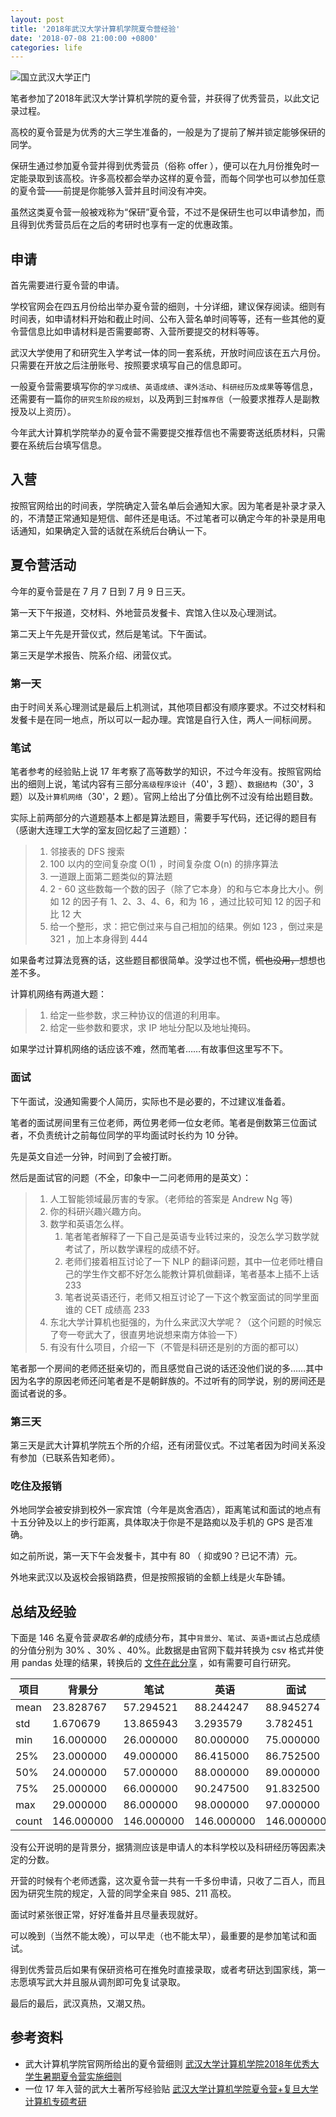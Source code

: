```yaml
---
layout: post
title: '2018年武汉大学计算机学院夏令营经验'
date: '2018-07-08 21:00:00 +0800'
categories: life
---
```


![国立武汉大学正门]({{"/assets/images/IMG_20180707_115928-01.jpeg"}})

笔者参加了2018年武汉大学计算机学院的夏令营，并获得了优秀营员，以此文记录过程。

高校的夏令营是为优秀的大三学生准备的，一般是为了提前了解并锁定能够保研的同学。

保研生通过参加夏令营并得到优秀营员（俗称 offer ），便可以在九月份推免时一定能录取到该高校。许多高校都会举办这样的夏令营，而每个同学也可以参加任意的夏令营——前提是你能够入营并且时间没有冲突。

虽然这类夏令营一般被戏称为“保研”夏令营，不过不是保研生也可以申请参加，而且得到优秀营员后在之后的考研时也享有一定的优惠政策。

## 申请

首先需要进行夏令营的申请。

学校官网会在四五月份给出举办夏令营的细则，十分详细，建议保存阅读。细则有时间表，如申请材料开始和截止时间、公布入营名单时间等等，还有一些其他的夏令营信息比如申请材料是否需要邮寄、入营所要提交的材料等等。

武汉大学使用了和研究生入学考试一体的同一套系统，开放时间应该在五六月份。只需要在开放之后注册账号、按照要求填写自己的信息即可。

一般夏令营需要填写你的`学习成绩`、`英语成绩`、`课外活动`、`科研经历及成果`等等信息，还需要有一篇你的`研究生阶段的规划`，以及两到三封`推荐信`（一般要求推荐人是副教授及以上资历）。

今年武大计算机学院举办的夏令营不需要提交推荐信也不需要寄送纸质材料，只需要在系统后台填写信息。

## 入营

按照官网给出的时间表，学院确定入营名单后会通知大家。因为笔者是补录才录入的，不清楚正常通知是短信、邮件还是电话。不过笔者可以确定今年的补录是用电话通知，如果确定入营的话就在系统后台确认一下。

## 夏令营活动

今年的夏令营是在 7 月 7 日到 7 月 9 日三天。

第一天下午报道，交材料、外地营员发餐卡、宾馆入住以及心理测试。

第二天上午先是开营仪式，然后是笔试。下午面试。

第三天是学术报告、院系介绍、闭营仪式。

### 第一天

由于时间关系心理测试是最后上机测试，其他项目都没有顺序要求。不过交材料和发餐卡是在同一地点，所以可以一起办理。宾馆是自行入住，两人一间标间房。

### 笔试

笔者参考的经验贴上说 17 年考察了高等数学的知识，不过今年没有。按照官网给出的细则上说，笔试内容有三部分`高级程序设计`（40'，3 题）、`数据结构`（30'，3 题）以及`计算机网络`（30'，2 题）。官网上给出了分值比例不过没有给出题目数。

实际上前两部分的六道题基本上都是算法题目，需要手写代码，还记得的题目有（感谢大连理工大学的室友回忆起了三道题）：


> 1. 邻接表的 DFS 搜索
> 2. 100 以内的空间复杂度 O(1) ，时间复杂度 O(n) 的排序算法
> 3. 一道跟上面第二题类似的算法题
> 4. 2 - 60 这些数每一个数的因子（除了它本身）的和与它本身比大小。例如 12 的因子有 1、2、3、4、6，和为 16 ，通过比较可知 12 的因子和比 12 大
> 5. 给一个整形，求：把它倒过来与自己相加的结果。例如 123 ，倒过来是 321 ，加上本身得到 444


如果备考过算法竞赛的话，这些题目都很简单。没学过也不慌，~~慌也没用，~~想想也差不多。

计算机网络有两道大题：

> 1. 给定一些参数，求三种协议的信道的利用率。
> 2. 给定一些参数和要求，求 IP 地址分配以及地址掩码。

如果学过计算机网络的话应该不难，然而笔者……有故事但这里写不下。


### 面试

下午面试，没通知需要个人简历，实际也不是必要的，不过建议准备着。

笔者的面试房间里有三位老师，两位男老师一位女老师。笔者是倒数第三位面试者，不负责统计之前每位同学的平均面试时长约为 10 分钟。

先是英文自述一分钟，时间到了会被打断。

然后是面试官的问题（不全，印象中一二问老师用的是英文）：

> 1. 人工智能领域最厉害的专家。（老师给的答案是 Andrew Ng 等)
> 2. 你的科研兴趣兴趣方向。
> 3. 数学和英语怎么样。
>    1. 笔者笔者解释了一下自己是英语专业转过来的，没怎么学习数学就考试了，所以数学课程的成绩不好。
>    2. 老师们接着相互讨论了一下 NLP 的翻译问题，其中一位老师吐槽自己的学生作文都不好怎么能教计算机做翻译，笔者基本上插不上话 233
>    3. 笔者说英语还行，老师又相互讨论了一下这个教室面试的同学里面谁的 CET 成绩高 233
> 4. 东北大学计算机也挺强的，为什么来武汉大学呢？（这个问题的时候忘了夸一夸武大了，很直男地说想来南方体验一下）
> 5. 有没有什么项目，介绍一下（不管是科研还是别的方面的都可以）

笔者那一个房间的老师还挺亲切的，而且感觉自己说的话还没他们说的多……其中因为名字的原因老师还问笔者是不是朝鲜族的。不过听有的同学说，别的房间还是面试者说的多。

### 第三天

第三天是武大计算机学院五个所的介绍，还有闭营仪式。不过笔者因为时间关系没有参加（已联系告知老师）。

### 吃住及报销

外地同学会被安排到校外一家宾馆（今年是岚舍酒店），距离笔试和面试的地点有十五分钟及以上的步行距离，具体取决于你是不是路痴以及手机的 GPS 是否准确。

如之前所说，第一天下午会发餐卡，其中有 80 （ 抑或90？已记不清）元。

外地来武汉以及返校会报销路费，但是按照报销的金额上线是火车卧铺。

## 总结及经验

下面是 146 名夏令营*录取名单*的成绩分布，其中`背景分`、`笔试`、`英语+面试`占总成绩的分值分别为 30% 、30% 、40%。此数据是由官网下载并转换为 csv 格式并使用 pandas 处理的结果，转换后的 [文件在此分享]({{"asserts/documents/现场夏令营优秀营员名单.csv"}}) ，如有需要可自行研究。

| 项目 | 背景分 |  笔试 |  英语 | 面试 | 总成绩 |
| -- | -- | -- | -- | -- | -- |
| mean | 23.828767 | 57.294521 | 88.244247 | 88.945274 | 76.525130 |
| std | 1.670679 | 13.865943 | 3.293579 | 3.782451 | 5.014318 |
| min | 16.000000 | 26.000000 | 80.000000 | 75.000000 | 61.800000 |
| 25% | 23.000000 | 49.000000 | 86.415000 | 86.752500 | 73.124750 |
| 50% | 24.000000 | 57.000000 | 88.000000 | 89.000000 | 76.783000 |
| 75% | 25.000000 | 66.000000 | 90.247500 | 91.832500 | 80.575000 |
| max | 29.000000 | 86.000000 | 98.000000 | 97.000000 | 87.500000 |
| count | 146.000000 | 146.000000 | 146.000000 | 146.000000 | 146.000000 |

没有公开说明的是背景分，据猜测应该是申请人的本科学校以及科研经历等因素决定的分数。

开营的时候有个老师透露，这次夏令营一共有一千多份申请，只收了二百人，而且因为研究生院的规定，入营的同学全来自 985、211 高校。

面试时紧张很正常，好好准备并且尽量表现就好。

可以晚到（当然不能太晚），可以早走（也不能太早），最重要的是参加笔试和面试。

得到优秀营员后如果有保研资格可在推免时直接录取，或者考研达到国家线，第一志愿填写武大并且服从调剂即可免复试录取。

最后的最后，武汉真热，又潮又热。

## 参考资料

- 武大计算机学院官网所给出的夏令营细则 [武汉大学计算机学院2018年优秀大学生暑期夏令营实施细则](http://cs.whu.edu.cn/news_show.aspx?id=850) 
- 一位 17 年入营的武大土著所写经验贴 [武汉大学计算机学院夏令营+复旦大学计算机专硕考研](https://blog.csdn.net/Li_Jiaqian/article/details/79700612) 